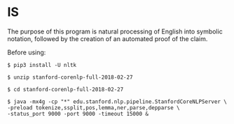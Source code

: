 # IS

The purpose of this program is natural processing of English into symbolic notation, followed by  the creation of an automated proof of the claim.

Before using:

```
$ pip3 install -U nltk

$ unzip stanford-corenlp-full-2018-02-27

$ cd stanford-corenlp-full-2018-02-27

$ java -mx4g -cp "*" edu.stanford.nlp.pipeline.StanfordCoreNLPServer \
-preload tokenize,ssplit,pos,lemma,ner,parse,depparse \
-status_port 9000 -port 9000 -timeout 15000 &
```

